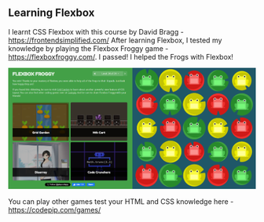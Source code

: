 ## Learning Flexbox

I learnt CSS Flexbox with this course by David Bragg - https://frontendsimplified.com/
After learning Flexbox, I tested my knowledge by playing the Flexbox Froggy game - https://flexboxfroggy.com/. I passed! I helped the Frogs with Flexbox!

![Flexbox Froggy](https://github.com/trevorcj/learning-flexbox/blob/main/flexbox-froggy-challenge.PNG)

You can play other games test your HTML and CSS knowledge here - https://codepip.com/games/
